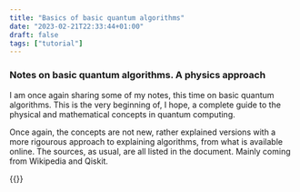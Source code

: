 ```yaml
---
title: "Basics of basic quantum algorithms"
date: "2023-02-21T22:33:44+01:00"
draft: false
tags: ["tutorial"]
---
```

### Notes on basic quantum algorithms. A physics approach
I am once again sharing some of my notes, this time on basic 
quantum algorithms. This is the very beginning of, I hope, a complete 
guide to the physical and mathematical concepts in quantum computing.

Once again, the concepts are not new, rather explained versions with a more rigourous 
approach to explaining algorithms, from what is available online. The sources, as usual, 
are all listed in the document. Mainly coming from Wikipedia and Qiskit.

{{<embed-pdf url="learn_qc.pdf" hideLoader="true">}}


